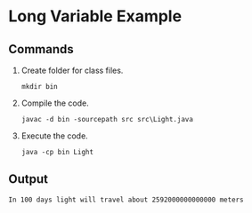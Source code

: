 
# Long Variable Example

## Commands
1. Create folder for class files.
	```
	mkdir bin
	```
2. Compile the code.
	```
	javac -d bin -sourcepath src src\Light.java
	```
3. Execute the code.
	```
	java -cp bin Light
	```

## Output
```
In 100 days light will travel about 2592000000000000 meters
```
